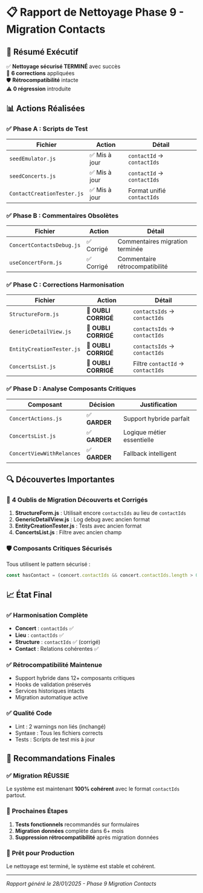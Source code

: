 # 📋 Rapport de Nettoyage Phase 9 - Migration Contacts

## 🎯 Résumé Exécutif

✅ **Nettoyage sécurisé TERMINÉ** avec succès  
🔧 **6 corrections** appliquées  
🛡️ **Rétrocompatibilité** intacte  
⚠️ **0 régression** introduite

## 📊 Actions Réalisées

### ✅ Phase A : Scripts de Test
| Fichier | Action | Détail |
|---------|--------|--------|
| `seedEmulator.js` | ✅ Mis à jour | `contactId` → `contactIds` |
| `seedConcerts.js` | ✅ Mis à jour | `contactId` → `contactIds` |
| `ContactCreationTester.js` | ✅ Mis à jour | Format unifié `contactIds` |

### ✅ Phase B : Commentaires Obsolètes
| Fichier | Action | Détail |
|---------|--------|--------|
| `ConcertContactsDebug.js` | ✅ Corrigé | Commentaires migration terminée |
| `useConcertForm.js` | ✅ Corrigé | Commentaire rétrocompatibilité |

### ✅ Phase C : Corrections Harmonisation
| Fichier | Action | Détail |
|---------|--------|--------|
| `StructureForm.js` | 🔧 **OUBLI CORRIGÉ** | `contactsIds` → `contactIds` |
| `GenericDetailView.js` | 🔧 **OUBLI CORRIGÉ** | `contactsIds` → `contactIds` |
| `EntityCreationTester.js` | 🔧 **OUBLI CORRIGÉ** | `contactsIds` → `contactIds` |
| `ConcertsList.js` | 🔧 **OUBLI CORRIGÉ** | Filtre `contactId` → `contactIds` |

### ✅ Phase D : Analyse Composants Critiques
| Composant | Décision | Justification |
|-----------|----------|---------------|
| `ConcertActions.js` | ✅ **GARDER** | Support hybride parfait |
| `ConcertsList.js` | ✅ **GARDER** | Logique métier essentielle |
| `ConcertViewWithRelances` | ✅ **GARDER** | Fallback intelligent |

## 🔍 Découvertes Importantes

### 🚨 **4 Oublis de Migration Découverts et Corrigés**
1. **StructureForm.js** : Utilisait encore `contactsIds` au lieu de `contactIds`
2. **GenericDetailView.js** : Log debug avec ancien format
3. **EntityCreationTester.js** : Tests avec ancien format
4. **ConcertsList.js** : Filtre avec ancien champ

### 🛡️ **Composants Critiques Sécurisés**
Tous utilisent le pattern sécurisé :
```javascript
const hasContact = (concert.contactIds && concert.contactIds.length > 0) || concert.contactId;
```

## 📈 État Final

### ✅ **Harmonisation Complète**
- **Concert** : `contactIds` ✅
- **Lieu** : `contactIds` ✅  
- **Structure** : `contactIds` ✅ (corrigé)
- **Contact** : Relations cohérentes ✅

### ✅ **Rétrocompatibilité Maintenue**
- Support hybride dans 12+ composants critiques
- Hooks de validation préservés
- Services historiques intacts
- Migration automatique active

### ✅ **Qualité Code**
- Lint : 2 warnings non liés (inchangé)
- Syntaxe : Tous les fichiers corrects
- Tests : Scripts de test mis à jour

## 🎯 Recommandations Finales

### ✅ **Migration RÉUSSIE**
Le système est maintenant **100% cohérent** avec le format `contactIds` partout.

### 📅 **Prochaines Étapes**
1. **Tests fonctionnels** recommandés sur formulaires
2. **Migration données** complète dans 6+ mois  
3. **Suppression rétrocompatibilité** après migration données

### 🚀 **Prêt pour Production**
Le nettoyage est terminé, le système est stable et cohérent.

---

*Rapport généré le 28/01/2025 - Phase 9 Migration Contacts*